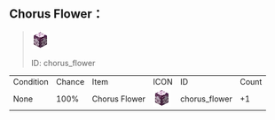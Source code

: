 ## Chorus Flower：

> <img src="./mc_icon/decorations/chorus_flower.png">
>
> ID: chorus_flower

<table>
	<tablebody>
		<tr>
			<td>Condition</td>
			<td>Chance</td>
			<td>Item</td>
			<td>ICON</td>
			<td>ID</td>
			<td>Count</td>
		</tr>
		<tr>
			<td>None</td>
			<td>100%</td>
			<td>Chorus Flower</td>
			<td><img src="./mc_icon/decorations/chorus_flower.png"></td>
			<td>chorus_flower</td>
			<td>+1</td>
		</tr>
	</tablebody>
</table>